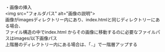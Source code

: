・画像の挿入  
  \<img src="フォルダパス" alt="画像の説明"\>  
  画像がimagesディレクトリー内にあり、index.htmlと同じディレクトリーにある場合、  
  ファイル構造の中でindex.html からその画像に移動するのに必要なファイルパスはimages/以下画像パス  
  上階層のディレクトリー内にある場合は、「..」で一階層アップする
